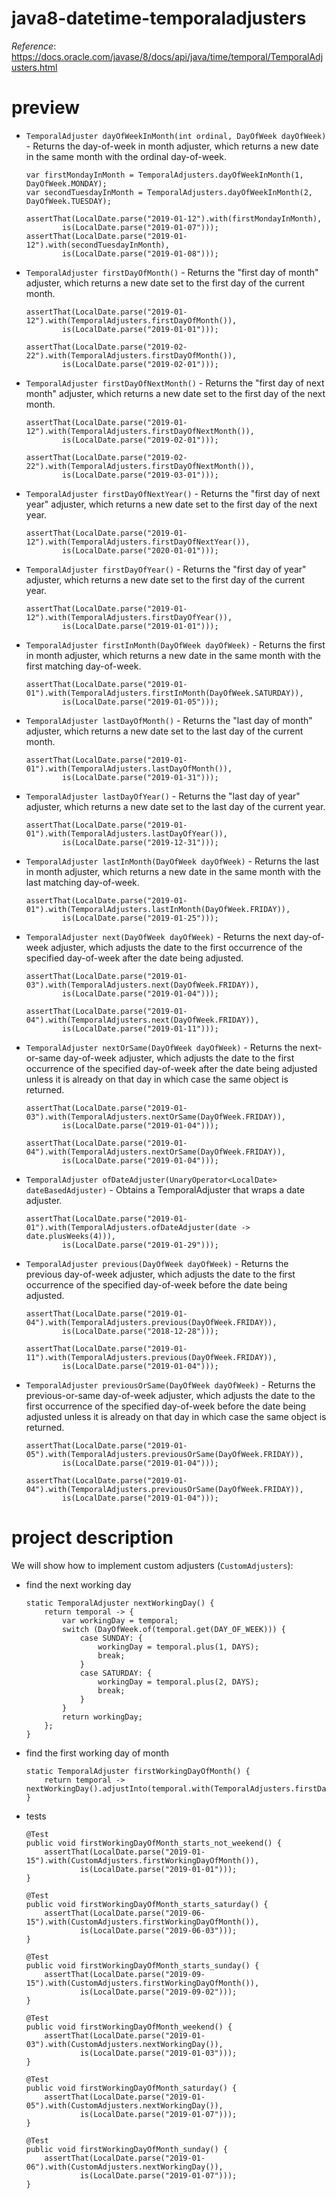# java8-datetime-temporaladjusters

_Reference_: https://docs.oracle.com/javase/8/docs/api/java/time/temporal/TemporalAdjusters.html

# preview
* `TemporalAdjuster dayOfWeekInMonth(int ordinal, DayOfWeek dayOfWeek)` - 
Returns the day-of-week in month adjuster, which returns a new date in the same month with the ordinal day-of-week.
    ```
    var firstMondayInMonth = TemporalAdjusters.dayOfWeekInMonth(1, DayOfWeek.MONDAY);
    var secondTuesdayInMonth = TemporalAdjusters.dayOfWeekInMonth(2, DayOfWeek.TUESDAY);
    
    assertThat(LocalDate.parse("2019-01-12").with(firstMondayInMonth), 
            is(LocalDate.parse("2019-01-07")));
    assertThat(LocalDate.parse("2019-01-12").with(secondTuesdayInMonth), 
            is(LocalDate.parse("2019-01-08")));
    ```
* `TemporalAdjuster firstDayOfMonth()` - 
Returns the "first day of month" adjuster, which returns a new date set to the first day of the current month.
    ```
    assertThat(LocalDate.parse("2019-01-12").with(TemporalAdjusters.firstDayOfMonth()), 
            is(LocalDate.parse("2019-01-01")));
    
    assertThat(LocalDate.parse("2019-02-22").with(TemporalAdjusters.firstDayOfMonth()),
            is(LocalDate.parse("2019-02-01")));
    ```
* `TemporalAdjuster firstDayOfNextMonth()` - 
Returns the "first day of next month" adjuster, which returns a new date set to the first day of the next month.
    ```
    assertThat(LocalDate.parse("2019-01-12").with(TemporalAdjusters.firstDayOfNextMonth()),
            is(LocalDate.parse("2019-02-01")));
    
    assertThat(LocalDate.parse("2019-02-22").with(TemporalAdjusters.firstDayOfNextMonth()),
            is(LocalDate.parse("2019-03-01")));
    ```
* `TemporalAdjuster firstDayOfNextYear()` - 
Returns the "first day of next year" adjuster, which returns a new date set to the first day of the next year.
    ```
    assertThat(LocalDate.parse("2019-01-12").with(TemporalAdjusters.firstDayOfNextYear()),
            is(LocalDate.parse("2020-01-01")));
    ```
* `TemporalAdjuster firstDayOfYear()` - 
Returns the "first day of year" adjuster, which returns a new date set to the first day of the current year.
    ```
    assertThat(LocalDate.parse("2019-01-12").with(TemporalAdjusters.firstDayOfYear()),
            is(LocalDate.parse("2019-01-01")));
    ```
* `TemporalAdjuster firstInMonth(DayOfWeek dayOfWeek)` - 
Returns the first in month adjuster, which returns a new date in the same month with the first matching day-of-week.
    ```
    assertThat(LocalDate.parse("2019-01-01").with(TemporalAdjusters.firstInMonth(DayOfWeek.SATURDAY)),
            is(LocalDate.parse("2019-01-05")));
    ```
* `TemporalAdjuster lastDayOfMonth()` - 
Returns the "last day of month" adjuster, which returns a new date set to the last day of the current month.
    ```
    assertThat(LocalDate.parse("2019-01-01").with(TemporalAdjusters.lastDayOfMonth()),
            is(LocalDate.parse("2019-01-31")));
    ```
* `TemporalAdjuster lastDayOfYear()` - 
Returns the "last day of year" adjuster, which returns a new date set to the last day of the current year.
    ```
    assertThat(LocalDate.parse("2019-01-01").with(TemporalAdjusters.lastDayOfYear()),
            is(LocalDate.parse("2019-12-31")));
    ```
* `TemporalAdjuster lastInMonth(DayOfWeek dayOfWeek)` - 
Returns the last in month adjuster, which returns a new date in the same month with the last matching day-of-week.
    ```
    assertThat(LocalDate.parse("2019-01-01").with(TemporalAdjusters.lastInMonth(DayOfWeek.FRIDAY)),
            is(LocalDate.parse("2019-01-25")));
    ```
* `TemporalAdjuster next(DayOfWeek dayOfWeek)` - 
Returns the next day-of-week adjuster, which adjusts the date to the first occurrence of the specified day-of-week 
after the date being adjusted.
    ```
    assertThat(LocalDate.parse("2019-01-03").with(TemporalAdjusters.next(DayOfWeek.FRIDAY)),
            is(LocalDate.parse("2019-01-04")));
    
    assertThat(LocalDate.parse("2019-01-04").with(TemporalAdjusters.next(DayOfWeek.FRIDAY)),
            is(LocalDate.parse("2019-01-11")));
    ```
* `TemporalAdjuster nextOrSame(DayOfWeek dayOfWeek)` - 
Returns the next-or-same day-of-week adjuster, which adjusts the date to the first occurrence of the specified 
day-of-week after the date being adjusted unless it is already on that day in which case the same object is returned.
    ```
    assertThat(LocalDate.parse("2019-01-03").with(TemporalAdjusters.nextOrSame(DayOfWeek.FRIDAY)),
            is(LocalDate.parse("2019-01-04")));
    
    assertThat(LocalDate.parse("2019-01-04").with(TemporalAdjusters.nextOrSame(DayOfWeek.FRIDAY)),
            is(LocalDate.parse("2019-01-04")));
    ```
* `TemporalAdjuster ofDateAdjuster(UnaryOperator<LocalDate> dateBasedAdjuster)` - 
Obtains a TemporalAdjuster that wraps a date adjuster.
    ```
    assertThat(LocalDate.parse("2019-01-01").with(TemporalAdjusters.ofDateAdjuster(date -> date.plusWeeks(4))),
            is(LocalDate.parse("2019-01-29")));
    ```
* `TemporalAdjuster previous(DayOfWeek dayOfWeek)` - 
Returns the previous day-of-week adjuster, which adjusts the date to the first occurrence of the specified 
day-of-week before the date being adjusted.
    ```
    assertThat(LocalDate.parse("2019-01-04").with(TemporalAdjusters.previous(DayOfWeek.FRIDAY)),
            is(LocalDate.parse("2018-12-28")));
    
    assertThat(LocalDate.parse("2019-01-11").with(TemporalAdjusters.previous(DayOfWeek.FRIDAY)),
            is(LocalDate.parse("2019-01-04")));
    ```
* `TemporalAdjuster previousOrSame(DayOfWeek dayOfWeek)` - 
Returns the previous-or-same day-of-week adjuster, which adjusts the date to the first occurrence of the 
specified day-of-week before the date being adjusted unless it is already on that day in which case the same 
object is returned.
    ```
    assertThat(LocalDate.parse("2019-01-05").with(TemporalAdjusters.previousOrSame(DayOfWeek.FRIDAY)),
            is(LocalDate.parse("2019-01-04")));
    
    assertThat(LocalDate.parse("2019-01-04").with(TemporalAdjusters.previousOrSame(DayOfWeek.FRIDAY)),
            is(LocalDate.parse("2019-01-04")));
    ```
    
# project description
We will show how to implement custom adjusters (`CustomAdjusters`):
* find the next working day
    ```
    static TemporalAdjuster nextWorkingDay() {
        return temporal -> {
            var workingDay = temporal;
            switch (DayOfWeek.of(temporal.get(DAY_OF_WEEK))) {
                case SUNDAY: {
                    workingDay = temporal.plus(1, DAYS);
                    break;
                }
                case SATURDAY: {
                    workingDay = temporal.plus(2, DAYS);
                    break;
                }
            }
            return workingDay;
        };
    }
    ```
* find the first working day of month
    ```
    static TemporalAdjuster firstWorkingDayOfMonth() {
        return temporal -> nextWorkingDay().adjustInto(temporal.with(TemporalAdjusters.firstDayOfMonth()));
    }
    ```
* tests
    ```
    @Test
    public void firstWorkingDayOfMonth_starts_not_weekend() {
        assertThat(LocalDate.parse("2019-01-15").with(CustomAdjusters.firstWorkingDayOfMonth()), 
                is(LocalDate.parse("2019-01-01")));
    }
    
    @Test
    public void firstWorkingDayOfMonth_starts_saturday() {
        assertThat(LocalDate.parse("2019-06-15").with(CustomAdjusters.firstWorkingDayOfMonth()),
                is(LocalDate.parse("2019-06-03")));
    }
    
    @Test
    public void firstWorkingDayOfMonth_starts_sunday() {
        assertThat(LocalDate.parse("2019-09-15").with(CustomAdjusters.firstWorkingDayOfMonth()),
                is(LocalDate.parse("2019-09-02")));
    }
    
    @Test
    public void firstWorkingDayOfMonth_weekend() {
        assertThat(LocalDate.parse("2019-01-03").with(CustomAdjusters.nextWorkingDay()),
                is(LocalDate.parse("2019-01-03")));
    }
    
    @Test
    public void firstWorkingDayOfMonth_saturday() {
        assertThat(LocalDate.parse("2019-01-05").with(CustomAdjusters.nextWorkingDay()),
                is(LocalDate.parse("2019-01-07")));
    }
    
    @Test
    public void firstWorkingDayOfMonth_sunday() {
        assertThat(LocalDate.parse("2019-01-06").with(CustomAdjusters.nextWorkingDay()),
                is(LocalDate.parse("2019-01-07")));
    }
    ```